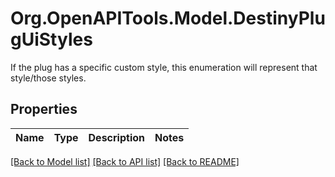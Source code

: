 # Org.OpenAPITools.Model.DestinyPlugUiStyles
If the plug has a specific custom style, this enumeration will represent that style/those styles.

## Properties

Name | Type | Description | Notes
------------ | ------------- | ------------- | -------------

[[Back to Model list]](../README.md#documentation-for-models) [[Back to API list]](../README.md#documentation-for-api-endpoints) [[Back to README]](../README.md)

